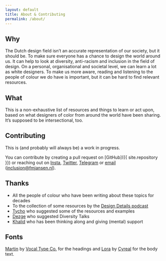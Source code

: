 ```yaml
---
layout: default
title: About & Contributing
permalink: /about/
---
```


## Why

The Dutch design field isn’t an accurate representation of our society, but it should be. To make sure everyone has a chance to design the world around us. It can help to look at diversity, anti-racism and inclusion in the field of design. On a personal, organisational and societal level, we can learn a lot as white designers. To make us more aware, reading and listening to the people of colour we do have is important, but it can be hard to find relevant resources.

## What

This is a non-exhaustive list of resources and things to learn or act upon, based on what designers of color from around the world have been sharing. It’s supposed to be intersectional, too.

## Contributing

This is (and probably will always be) a work in progress.

You can contribute by creating a pull request on [GitHub]({{ site.repository }}) or reaching out on [Insta](https://www.instagram.com/fmjansennl/), [Twitter](https://twitter.com/fmjansen), [Telegram](https://telegram.me/fmjansen) or [email](mailto:inclusion@fmjansen.nl) (inclusion@fmjansen.nl).

## Thanks

- All the people of colour who have been writing about these topics for decades
- To the collection of some resources by the [Design Details podcast](https://designdetails.fm/episodes/czdMW9KM)
- [Tycho](https://twitter.com/tychografie) who suggested some of the resources and examples
- [Dezge](https://twitter.com/Deszie_) who suggested Diversity Talks
- [Khalid](https://www.instagram.com/khachel/) who has been thinking along and giving (mental) support

## Fonts

[Martin](https://www.vocaltype.co/history-of/martin) by [Vocal Type Co.](https://www.vocaltype.co/story-of) for the headings and [Lora](https://fonts.google.com/specimen/Lora?category=Serif&preview.size=18&preview.text_type=paragraph) by [Cyreal](http://www.cyreal.org/) for the body text.

